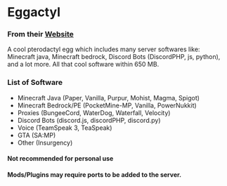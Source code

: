 # Eggactyl
### From their [Website](https://eggactyl.cloud)
A cool pterodactyl egg which includes many server softwares like: Minecraft java, Minecraft bedrock, Discord Bots (DiscordPHP, js, python), and a lot more.
All that cool software within 650 MB.

### List of Software
- Minecraft Java (Paper, Vanilla, Purpur, Mohist, Magma, Spigot)
- Minecraft Bedrock/PE (PocketMine-MP, Vanilla, PowerNukkit)
- Proxies (BungeeCord, WaterDog, Waterfall, Velocity)
- Discord Bots (discord.js, discordPHP, discord.py)
- Voice (TeamSpeak 3, TeaSpeak)
- GTA (SA:MP)
- Other (Insurgency)

#### Not recommended for personal use
#### Mods/Plugins may require ports to be added to the server.
